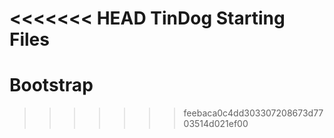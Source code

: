 <<<<<<< HEAD
TinDog Starting Files
=======
# Bootstrap
>>>>>>> feebaca0c4dd303307208673d7703514d021ef00
